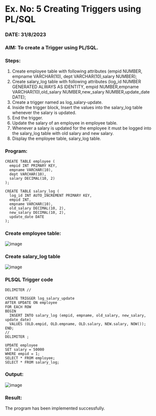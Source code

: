 # Ex. No: 5 Creating Triggers using PL/SQL
### DATE: 31/8/2023
### AIM: To create a Trigger using PL/SQL.

### Steps:
1. Create employee table with following attributes (empid NUMBER, empname VARCHAR(10), dept VARCHAR(10),salary NUMBER);
2. Create salary_log table with following attributes (log_id NUMBER GENERATED ALWAYS AS IDENTITY, empid NUMBER,empname VARCHAR(10),old_salary NUMBER,new_salary NUMBER,update_date DATE);
3. Create a trigger named as log_salary-update.
4. Inside the trigger block, Insert the values into the salary_log table whenever the salary is updated.
5. End the trigger.
6. Update the salary of an employee in employee table.
7. Whenever a salary is updated for the employee it must be logged into the salary_log table with old salary and new salary.
8. Display the employee table, salary_log table.

### Program:
```
CREATE TABLE employee (
  empid INT PRIMARY KEY,
  empname VARCHAR(10),
  dept VARCHAR(10),
  salary DECIMAL(10, 2)
);
```
```
CREATE TABLE salary_log (
  log_id INT AUTO_INCREMENT PRIMARY KEY,
  empid INT,
  empname VARCHAR(10),
  old_salary DECIMAL(10, 2),
  new_salary DECIMAL(10, 2),
  update_date DATE
);
```


### Create employee table:
![image](https://github.com/Jeevithaelumalai/Ex-No-5-Creating-Triggers-using-PL-SQL/assets/118708245/9dde44f9-96bc-4799-a063-6ac14d0e27f5)


### Create salary_log table
![image](https://github.com/Jeevithaelumalai/Ex-No-5-Creating-Triggers-using-PL-SQL/assets/118708245/3cb2a3cc-d597-4de8-83d9-05ad483724c3)


### PLSQL Trigger code
```
DELIMITER //

CREATE TRIGGER log_salary_update
AFTER UPDATE ON employee
FOR EACH ROW
BEGIN
  INSERT INTO salary_log (empid, empname, old_salary, new_salary, update_date)
  VALUES (OLD.empid, OLD.empname, OLD.salary, NEW.salary, NOW());
END;
//
DELIMITER ;
```
```
UPDATE employee
SET salary = 50000
WHERE empid = 1;
SELECT * FROM employee;
SELECT * FROM salary_log;
```


### Output:
![image](https://github.com/Jeevithaelumalai/Ex-No-5-Creating-Triggers-using-PL-SQL/assets/118708245/74165707-2775-4321-9f5e-c5106daeb703)

### Result:
The program has been implemented successfully.
